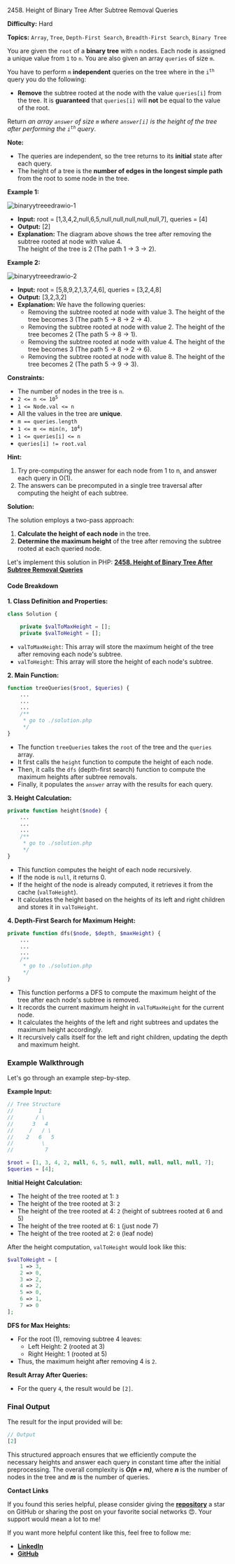2458\. Height of Binary Tree After Subtree Removal Queries

**Difficulty:** Hard

**Topics:** `Array`, `Tree`, `Depth-First Search`, `Breadth-First Search`, `Binary Tree`

You are given the `root` of a **binary tree** with `n` nodes. Each node is assigned a unique value from `1` to `n`. You are also given an array `queries` of size `m`.

You have to perform `m` **independent** queries on the tree where in the <code>i<sup>th</sup></code> query you do the following:

- **Remove** the subtree rooted at the node with the value `queries[i]` from the tree. It is **guaranteed** that `queries[i]` will **not** be equal to the value of the root.

Return _an array `answer` of size `m` where `answer[i]` is the height of the tree after performing the <code>i<sup>th</sup></code> query_.

**Note:**

- The queries are independent, so the tree returns to its **initial** state after each query.
- The height of a tree is the **number of edges in the longest simple path** from the root to some node in the tree.


**Example 1:**

![binaryytreeedrawio-1](https://assets.leetcode.com/uploads/2022/09/07/binaryytreeedrawio-1.png)

- **Input:** root = [1,3,4,2,null,6,5,null,null,null,null,null,7], queries = [4]
- **Output:** [2]
- **Explanation:** The diagram above shows the tree after removing the subtree rooted at node with value 4.\
  The height of the tree is 2 (The path 1 -> 3 -> 2).

**Example 2:**

![binaryytreeedrawio-2](https://assets.leetcode.com/uploads/2022/09/07/binaryytreeedrawio-2.png)

- **Input:** root = [5,8,9,2,1,3,7,4,6], queries = [3,2,4,8]
- **Output:** [3,2,3,2]
- **Explanation:** We have the following queries:
  - Removing the subtree rooted at node with value 3. The height of the tree becomes 3 (The path 5 -> 8 -> 2 -> 4).
  - Removing the subtree rooted at node with value 2. The height of the tree becomes 2 (The path 5 -> 8 -> 1).
  - Removing the subtree rooted at node with value 4. The height of the tree becomes 3 (The path 5 -> 8 -> 2 -> 6).
  - Removing the subtree rooted at node with value 8. The height of the tree becomes 2 (The path 5 -> 9 -> 3).


**Constraints:**

- The number of nodes in the tree is `n`.
- <code>2 <= n <= 10<sup>5</sup></code>
- `1 <= Node.val <= n`
- All the values in the tree are **unique**.
- `m == queries.length`
- <code>1 <= m <= min(n, 10<sup>4</sup>)</code>
- `1 <= queries[i] <= n`
- `queries[i] != root.val`


**Hint:**
1. Try pre-computing the answer for each node from 1 to n, and answer each query in O(1).
2. The answers can be precomputed in a single tree traversal after computing the height of each subtree.



**Solution:**

The solution employs a two-pass approach:
1. **Calculate the height of each node** in the tree.
2. **Determine the maximum height** of the tree after removing the subtree rooted at each queried node.

Let's implement this solution in PHP: **[2458. Height of Binary Tree After Subtree Removal Queries](https://github.com/mah-shamim/leet-code-in-php/tree/main/algorithms/002458-height-of-binary-tree-after-subtree-removal-queries/solution.php)**

#### Code Breakdown

**1. Class Definition and Properties:**
```php
class Solution {

    private $valToMaxHeight = [];
    private $valToHeight = [];
```
- `valToMaxHeight`: This array will store the maximum height of the tree after removing each node's subtree.
- `valToHeight`: This array will store the height of each node's subtree.

**2. Main Function:**
```php
function treeQueries($root, $queries) {
    ...
    ...
    ...
    /**
     * go to ./solution.php
     */
}
```
- The function `treeQueries` takes the `root` of the tree and the `queries` array.
- It first calls the `height` function to compute the height of each node.
- Then, it calls the `dfs` (depth-first search) function to compute the maximum heights after subtree removals.
- Finally, it populates the `answer` array with the results for each query.

**3. Height Calculation:**
```php
private function height($node) {
    ...
    ...
    ...
    /**
     * go to ./solution.php
     */
}
```
- This function computes the height of each node recursively.
- If the node is `null`, it returns 0.
- If the height of the node is already computed, it retrieves it from the cache (`valToHeight`).
- It calculates the height based on the heights of its left and right children and stores it in `valToHeight`.

**4. Depth-First Search for Maximum Height:**
```php
private function dfs($node, $depth, $maxHeight) {
    ...
    ...
    ...
    /**
     * go to ./solution.php
     */
}
```
- This function performs a DFS to compute the maximum height of the tree after each node's subtree is removed.
- It records the current maximum height in `valToMaxHeight` for the current node.
- It calculates the heights of the left and right subtrees and updates the maximum height accordingly.
- It recursively calls itself for the left and right children, updating the depth and maximum height.

### Example Walkthrough

Let's go through an example step-by-step.

**Example Input:**
```php
// Tree Structure
//        1
//       / \
//      3   4
//     /   / \
//    2   6   5
//         \
//          7

$root = [1, 3, 4, 2, null, 6, 5, null, null, null, null, null, 7];
$queries = [4];
```

**Initial Height Calculation:**
- The height of the tree rooted at 1: `3`
- The height of the tree rooted at 3: `2`
- The height of the tree rooted at 4: `2` (height of subtrees rooted at 6 and 5)
- The height of the tree rooted at 6: `1` (just node 7)
- The height of the tree rooted at 2: `0` (leaf node)

After the height computation, `valToHeight` would look like this:
```php
$valToHeight = [
    1 => 3,
    2 => 0,
    3 => 2,
    4 => 2,
    5 => 0,
    6 => 1,
    7 => 0
];
```

**DFS for Max Heights:**
- For the root (1), removing subtree 4 leaves:
   - Left Height: 2 (rooted at 3)
   - Right Height: 1 (rooted at 5)
- Thus, the maximum height after removing 4 is `2`.

**Result Array After Queries:**
- For the query `4`, the result would be `[2]`.

### Final Output
The result for the input provided will be:
```php
// Output
[2]
```

This structured approach ensures that we efficiently compute the necessary heights and answer each query in constant time after the initial preprocessing. The overall complexity is _**O(n + m)**_, where _**n**_ is the number of nodes in the tree and _**m**_ is the number of queries.

**Contact Links**

If you found this series helpful, please consider giving the **[repository](https://github.com/mah-shamim/leet-code-in-php)** a star on GitHub or sharing the post on your favorite social networks 😍. Your support would mean a lot to me!

If you want more helpful content like this, feel free to follow me:

- **[LinkedIn](https://www.linkedin.com/in/arifulhaque/)**
- **[GitHub](https://github.com/mah-shamim)**
